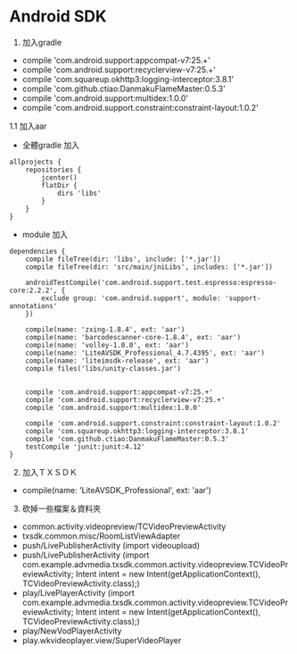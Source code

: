 
# Android SDK

1. 加入gradle 
* compile 'com.android.support:appcompat-v7:25.+'
* compile 'com.android.support:recyclerview-v7:25.+'
* compile 'com.squareup.okhttp3:logging-interceptor:3.8.1'
* compile 'com.github.ctiao:DanmakuFlameMaster:0.5.3'
* compile 'com.android.support:multidex:1.0.0'
* compile 'com.android.support.constraint:constraint-layout:1.0.2'

1.1 加入aar
* 全體gradle 加入
```
allprojects {
    repositories {
        jcenter()
        flatDir {
            dirs 'libs'
        }
    }
}
```
* module 加入
```
dependencies {
    compile fileTree(dir: 'libs', include: ['*.jar'])
    compile fileTree(dir: 'src/main/jniLibs', includes: ['*.jar'])

    androidTestCompile('com.android.support.test.espresso:espresso-core:2.2.2', {
        exclude group: 'com.android.support', module: 'support-annotations'
    })

    compile(name: 'zxing-1.8.4', ext: 'aar')
    compile(name: 'barcodescanner-core-1.8.4', ext: 'aar')
    compile(name: 'volley-1.0.0', ext: 'aar')
    compile(name: 'LiteAVSDK_Professional_4.7.4395', ext: 'aar')
    compile(name: 'liteimsdk-release', ext: 'aar')
    compile files('libs/unity-classes.jar')


    compile 'com.android.support:appcompat-v7:25.+'
    compile 'com.android.support:recyclerview-v7:25.+'
    compile 'com.android.support:multidex:1.0.0'

    compile 'com.android.support.constraint:constraint-layout:1.0.2'
    compile 'com.squareup.okhttp3:logging-interceptor:3.8.1'
    compile 'com.github.ctiao:DanmakuFlameMaster:0.5.3'
    testCompile 'junit:junit:4.12'
}
```


2. 加入ＴＸＳＤＫ
* compile(name: 'LiteAVSDK_Professional', ext: 'aar')

3. 砍掉一些檔案＆資料夾
* common.activity.videopreview/TCVideoPreviewActivity
* txsdk.common.misc/RoomListViewAdapter
* push/LivePublisherActivity (import videoupload)
* push/LivePublisherActivity
(import com.example.advmedia.txsdk.common.activity.videopreview.TCVideoPreviewActivity;
Intent intent = new Intent(getApplicationContext(), TCVideoPreviewActivity.class);)
* play/LivePlayerActivity
(import com.example.advmedia.txsdk.common.activity.videopreview.TCVideoPreviewActivity;
Intent intent = new Intent(getApplicationContext(), TCVideoPreviewActivity.class);)
* play/NewVodPlayerActivity
* play.wkvideoplayer.view/SuperVideoPlayer
